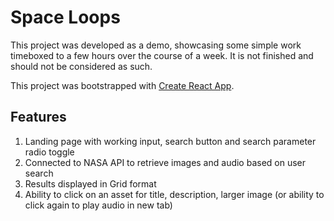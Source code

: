 # Space Loops

This project was developed as a demo, showcasing some simple work timeboxed to a few hours over the course of a week. It is not finished and should not be considered as such.

This project was bootstrapped with [Create React App](https://github.com/facebook/create-react-app).

## Features

1. Landing page with working input, search button and search parameter radio toggle
2. Connected to NASA API to retrieve images and audio based on user search
3. Results displayed in Grid format
4. Ability to click on an asset for title, description, larger image (or ability to click again to play audio in new tab)
